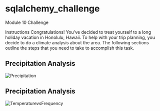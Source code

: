 # <h1>sqlalchemy_challenge
Module 10 Challenge</h1>

Instructions
Congratulations! You've decided to treat yourself to a long holiday vacation in Honolulu, Hawaii. To help with your trip planning, you decide to do a climate analysis about the area. The following sections outline the steps that you need to take to accomplish this task.

<h2><b>Precipitation Analysis</b></h2>

![Precipitation](https://user-images.githubusercontent.com/119762874/226253074-2086e7d0-c8f1-4f3d-8dc8-92672ef7b872.png)


<h2><b>Precipitation Analysis</b></h2>

![TemperaturevsFrequency](https://user-images.githubusercontent.com/119762874/226253277-f480a638-68a1-4e28-a853-a27b39dd075f.png)




